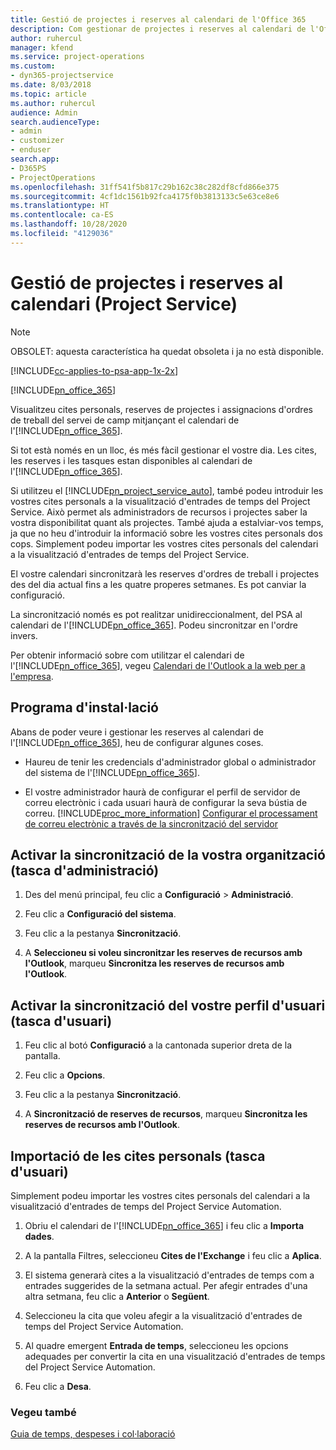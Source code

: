 ```yaml
---
title: Gestió de projectes i reserves al calendari de l'Office 365
description: Com gestionar de projectes i reserves al calendari de l'Office 365
author: ruhercul
manager: kfend
ms.service: project-operations
ms.custom:
- dyn365-projectservice
ms.date: 8/03/2018
ms.topic: article
ms.author: ruhercul
audience: Admin
search.audienceType:
- admin
- customizer
- enduser
search.app:
- D365PS
- ProjectOperations
ms.openlocfilehash: 31ff541f5b817c29b162c38c282df8cfd866e375
ms.sourcegitcommit: 4cf1dc1561b92fca4175f0b3813133c5e63ce8e6
ms.translationtype: HT
ms.contentlocale: ca-ES
ms.lasthandoff: 10/28/2020
ms.locfileid: "4129036"
---
```

# <a name="manage-projects-and-bookings-in-your-calendar-project-service"></a>Gestió de projectes i reserves al calendari (Project Service)

> [!Note]
> OBSOLET: aquesta característica ha quedat obsoleta i ja no està disponible.

[!INCLUDE[cc-applies-to-psa-app-1x-2x](../includes/cc-applies-to-psa-app-1x-2x.md)]

[!INCLUDE[pn_office_365](../includes/pn-office-365.md)] 

Visualitzeu cites personals, reserves de projectes i assignacions d'ordres de treball del servei de camp mitjançant el calendari de l'[!INCLUDE[pn_office_365](../includes/pn-office-365.md)].  
  
 Si tot està només en un lloc, és més fàcil gestionar el vostre dia. Les cites, les reserves i les tasques estan disponibles al calendari de l'[!INCLUDE[pn_office_365](../includes/pn-office-365.md)].  
  
 Si utilitzeu el [!INCLUDE[pn_project_service_auto](../includes/pn-project-service-auto.md)], també podeu introduir les vostres cites personals a la visualització d'entrades de temps del Project Service. Això permet als administradors de recursos i projectes saber la vostra disponibilitat quant als projectes. També ajuda a estalviar-vos temps, ja que no heu d'introduir la informació sobre les vostres cites personals dos cops. Simplement podeu importar les vostres cites personals del calendari a la visualització d'entrades de temps del Project Service.  
  
 El vostre calendari sincronitzarà les reserves d'ordres de treball i projectes des del dia actual fins a les quatre properes setmanes. Es pot canviar la configuració.  
  
 La sincronització només es pot realitzar unidireccionalment, del PSA al calendari de l'[!INCLUDE[pn_office_365](../includes/pn-office-365.md)]. Podeu sincronitzar en l'ordre invers. 
  
 Per obtenir informació sobre com utilitzar el calendari de l'[!INCLUDE[pn_office_365](../includes/pn-office-365.md)], vegeu [Calendari de l'Outlook a la web per a l'empresa](https://support.office.com/article/Calendar-in-Outlook-on-the-web-for-business-5219c457-d1fe-4c2f-9032-1a816b88e936).  
  
## <a name="setup"></a>Programa d'instal·lació  
 Abans de poder veure i gestionar les reserves al calendari de l'[!INCLUDE[pn_office_365](../includes/pn-office-365.md)], heu de configurar algunes coses.  
  
- Haureu de tenir les credencials d'administrador global o administrador del sistema de l'[!INCLUDE[pn_office_365](../includes/pn-office-365.md)].  
  
- El vostre administrador haurà de configurar el perfil de servidor de correu electrònic i cada usuari haurà de configurar la seva bústia de correu. [!INCLUDE[proc_more_information](../includes/proc-more-information.md)] [Configurar el processament de correu electrònic a través de la sincronització del servidor](https://docs.microsoft.com/dynamics365/customerengagement/on-premises/admin/set-up-server-side-synchronization-of-email-appointments-contacts-and-tasks)  
  
## <a name="turn-on-synchronization-for-your-organization-admin-task"></a>Activar la sincronització de la vostra organització (tasca d'administració)  
  
1.  Des del menú principal, feu clic a **Configuració** > **Administració**.  
  
2.  Feu clic a **Configuració del sistema**.  
  
3.  Feu clic a la pestanya **Sincronització**.  
  
4.  A **Seleccioneu si voleu sincronitzar les reserves de recursos amb l'Outlook**, marqueu **Sincronitza les reserves de recursos amb l'Outlook**.  
  
## <a name="turn-on-synchronization-for-your-user-profile-user-task"></a>Activar la sincronització del vostre perfil d'usuari (tasca d'usuari)  
  
1.  Feu clic al botó **Configuració** a la cantonada superior dreta de la pantalla.  
  
2.  Feu clic a **Opcions**.  
  
3.  Feu clic a la pestanya **Sincronització**.  
  
4.  A **Sincronització de reserves de recursos**, marqueu **Sincronitza les reserves de recursos amb l'Outlook**.  
  
## <a name="import-your-personal-appointments-user-task"></a>Importació de les cites personals (tasca d'usuari)  
 Simplement podeu importar les vostres cites personals del calendari a la visualització d'entrades de temps del Project Service Automation.  
  
1. Obriu el calendari de l'[!INCLUDE[pn_office_365](../includes/pn-office-365.md)] i feu clic a **Importa dades**.  
  
2. A la pantalla Filtres, seleccioneu **Cites de l'Exchange** i feu clic a **Aplica**.  
  
3. El sistema generarà cites a la visualització d'entrades de temps com a entrades suggerides de la setmana actual. Per afegir entrades d'una altra setmana, feu clic a **Anterior** o **Següent**.  
  
4. Seleccioneu la cita que voleu afegir a la visualització d'entrades de temps del Project Service Automation.  
  
5. Al quadre emergent **Entrada de temps**, seleccioneu les opcions adequades per convertir la cita en una visualització d'entrades de temps del Project Service Automation.  
  
6. Feu clic a **Desa**.  
  
### <a name="see-also"></a>Vegeu també  
 [Guia de temps, despeses i col·laboració](../psa/time-expense-collaboration-guide.md)
